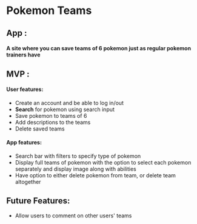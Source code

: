 #  Pokemon Teams 

## App :
#### A site where you can save teams of 6 pokemon just as regular pokemon trainers have 

## MVP :
#### User features:
* Create an account and be able to log in/out
* **Search** for pokemon using search input 
* Save pokemon to teams of 6
* Add descriptions to the teams
* Delete saved teams

#### App features:
* Search bar with filters to specify type of pokemon
* Display full teams of pokemon with the option to select each pokemon separately and display image along with abilities
* Have option to either delete pokemon from team, or delete team altogether


## Future Features: 
   - Allow users to comment on other users' teams
